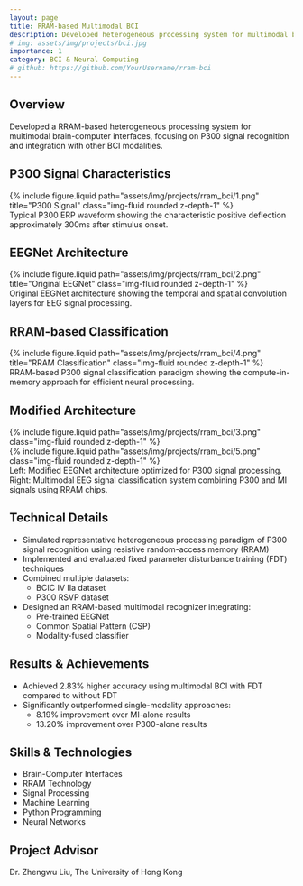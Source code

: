 ```yaml
---
layout: page
title: RRAM-based Multimodal BCI
description: Developed heterogeneous processing system for multimodal brain-computer interfaces using RRAM technology
# img: assets/img/projects/bci.jpg
importance: 1
category: BCI & Neural Computing
# github: https://github.com/YourUsername/rram-bci
---
```


## Overview

Developed a RRAM-based heterogeneous processing system for multimodal brain-computer interfaces, focusing on P300 signal recognition and integration with other BCI modalities.

## P300 Signal Characteristics

<div class="row">
    <div class="col-sm mt-3 mt-md-0">
        {% include figure.liquid path="assets/img/projects/rram_bci/1.png" title="P300 Signal" class="img-fluid rounded z-depth-1" %}
    </div>
</div>
<div class="caption">
    Typical P300 ERP waveform showing the characteristic positive deflection approximately 300ms after stimulus onset.
</div>

## EEGNet Architecture

<div class="row">
    <div class="col-sm mt-3 mt-md-0">
        {% include figure.liquid path="assets/img/projects/rram_bci/2.png" title="Original EEGNet" class="img-fluid rounded z-depth-1" %}
    </div>
</div>
<div class="caption">
    Original EEGNet architecture showing the temporal and spatial convolution layers for EEG signal processing.
</div>

## RRAM-based Classification

<div class="row">
    <div class="col-sm mt-3 mt-md-0">
        {% include figure.liquid path="assets/img/projects/rram_bci/4.png" title="RRAM Classification" class="img-fluid rounded z-depth-1" %}
    </div>
</div>
<div class="caption">
    RRAM-based P300 signal classification paradigm showing the compute-in-memory approach for efficient neural processing.
</div>

## Modified Architecture

<div class="row">
    <div class="col-sm-6 mt-3 mt-md-0">
        {% include figure.liquid path="assets/img/projects/rram_bci/3.png" class="img-fluid rounded z-depth-1" %}
    </div>
    <div class="col-sm-6 mt-3 mt-md-0">
        {% include figure.liquid path="assets/img/projects/rram_bci/5.png" class="img-fluid rounded z-depth-1" %}
    </div>
</div>
<div class="caption">
    Left: Modified EEGNet architecture optimized for P300 signal processing. Right: Multimodal EEG signal classification system combining P300 and MI signals using RRAM chips.
</div>

## Technical Details

- Simulated representative heterogeneous processing paradigm of P300 signal recognition using resistive random-access memory (RRAM)
- Implemented and evaluated fixed parameter disturbance training (FDT) techniques
- Combined multiple datasets:
  - BCIC IV IIa dataset
  - P300 RSVP dataset
- Designed an RRAM-based multimodal recognizer integrating:
  - Pre-trained EEGNet
  - Common Spatial Pattern (CSP)
  - Modality-fused classifier

## Results & Achievements

- Achieved 2.83% higher accuracy using multimodal BCI with FDT compared to without FDT
- Significantly outperformed single-modality approaches:
  - 8.19% improvement over MI-alone results
  - 13.20% improvement over P300-alone results

## Skills & Technologies

- Brain-Computer Interfaces
- RRAM Technology
- Signal Processing
- Machine Learning
- Python Programming
- Neural Networks

## Project Advisor
Dr. Zhengwu Liu, The University of Hong Kong 

<!-- <div class="row">
    <div class="col-sm mt-3 mt-md-0">
        {% include video.liquid path="assets/video/projects/your_project/video.mp4" 
                              class="img-fluid rounded z-depth-1" %}
    </div>
</div>
<div class="caption">
    视频说明文字
</div>  -->